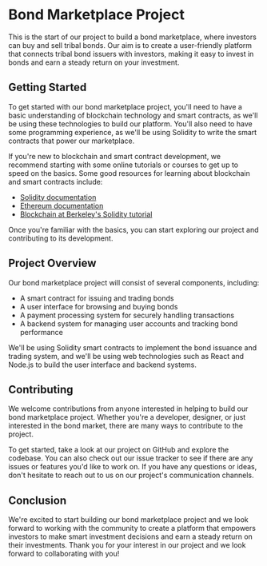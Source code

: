 # Bond Marketplace Project

This is the start of our project to build a bond marketplace, where investors can buy and sell tribal bonds. Our aim is to create a user-friendly platform that connects tribal bond issuers with investors, making it easy to invest in bonds and earn a steady return on your investment.

## Getting Started

To get started with our bond marketplace project, you'll need to have a basic understanding of blockchain technology and smart contracts, as we'll be using these technologies to build our platform. You'll also need to have some programming experience, as we'll be using Solidity to write the smart contracts that power our marketplace.

If you're new to blockchain and smart contract development, we recommend starting with some online tutorials or courses to get up to speed on the basics. Some good resources for learning about blockchain and smart contracts include:

- [Solidity documentation](https://solidity.readthedocs.io/en/v0.8.0/)
- [Ethereum documentation](https://ethereum.org/en/developers/docs/)
- [Blockchain at Berkeley's Solidity tutorial](https://docs.blockchain.berkeley.edu/solidity/solidity-tutorial/)

Once you're familiar with the basics, you can start exploring our project and contributing to its development.

## Project Overview

Our bond marketplace project will consist of several components, including:

- A smart contract for issuing and trading bonds
- A user interface for browsing and buying bonds
- A payment processing system for securely handling transactions
- A backend system for managing user accounts and tracking bond performance

We'll be using Solidity smart contracts to implement the bond issuance and trading system, and we'll be using web technologies such as React and Node.js to build the user interface and backend systems.

## Contributing

We welcome contributions from anyone interested in helping to build our bond marketplace project. Whether you're a developer, designer, or just interested in the bond market, there are many ways to contribute to the project.

To get started, take a look at our project on GitHub and explore the codebase. You can also check out our issue tracker to see if there are any issues or features you'd like to work on. If you have any questions or ideas, don't hesitate to reach out to us on our project's communication channels.

## Conclusion

We're excited to start building our bond marketplace project and we look forward to working with the community to create a platform that empowers investors to make smart investment decisions and earn a steady return on their investments. Thank you for your interest in our project and we look forward to collaborating with you!
